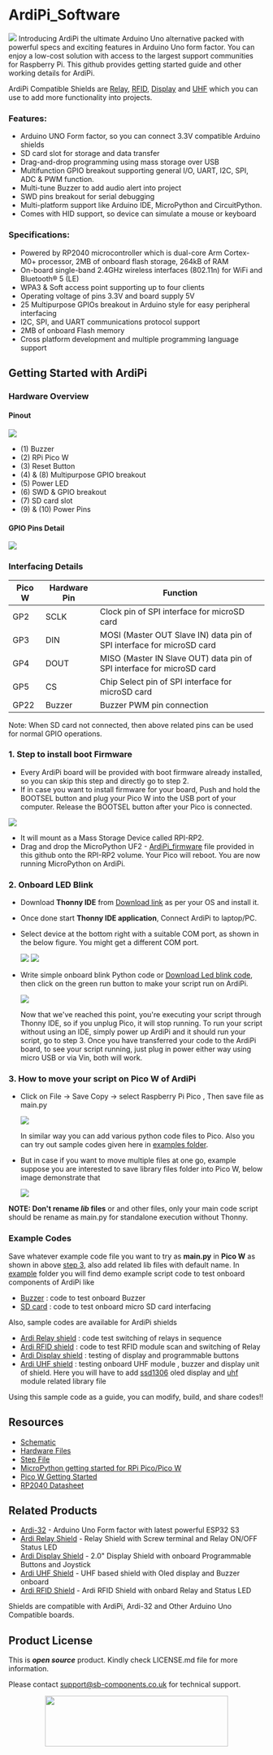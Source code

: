 # ArdiPi_Software
<img src="https://cdn.shopify.com/s/files/1/1217/2104/files/ARDIPI_bannerRev.jpg?v=1688463003">
Introducing ArdiPi the ultimate Arduino Uno alternative packed with powerful specs and exciting features in Arduino Uno form factor. You can enjoy a low-cost solution with access to the largest support communities for Raspberry Pi. 
This github provides getting started guide and other working details for ArdiPi.

ArdiPi Compatible Shields are [Relay](https://shop.sb-components.co.uk/products/ardi-relay-shield-for-arduino-uno?_pos=4&_sid=961a5887c&_ss=r), [RFID](https://shop.sb-components.co.uk/products/ardi-rfid-shield-for-arduino-uno?_pos=5&_sid=b4e4b2ef1&_ss=r), [Display](https://shop.sb-components.co.uk/products/ardi-display-shield-for-arduino-uno?_pos=5&_sid=961a5887c&_ss=r) and [UHF](https://shop.sb-components.co.uk/products/ardi-uhf-shield-for-arduino-uno?variant=40791294836819) which you can use to add more functionality into projects. 

### Features:
- Arduino UNO Form factor, so you can connect 3.3V compatible Arduino shields  
- SD card slot for storage and data transfer
- Drag-and-drop programming using mass storage over USB
- Multifunction GPIO breakout supporting general I/O, UART, I2C, SPI, ADC & PWM function.
- Multi-tune Buzzer to add audio alert into project
- SWD pins breakout for serial debugging 
- Multi-platform support like Arduino IDE, MicroPython and CircuitPython.
- Comes with HID support, so device can simulate a mouse or keyboard

### Specifications:
- Powered by RP2040 microcontroller which is dual-core Arm Cortex-M0+ processor, 2MB of onboard flash storage, 264kB of RAM
- On-board single-band 2.4GHz wireless interfaces (802.11n) for WiFi and Bluetooth® 5 (LE)
- WPA3 & Soft access point supporting up to four clients
- Operating voltage of pins 3.3V and board supply 5V
- 25 Multipurpose GPIOs breakout in Arduino style for easy peripheral interfacing
- I2C, SPI, and UART communications protocol support
- 2MB of onboard Flash memory
- Cross platform development and multiple programming language support

## Getting Started with ArdiPi
### Hardware Overview
#### Pinout
<img src="https://github.com/sbcshop/ArdiPi_Software/blob/main/images/ArdiPi_pinout.jpg">

- (1) Buzzer 
- (2) RPi Pico W
- (3) Reset Button
- (4) & (8) Multipurpose GPIO breakout 
- (5) Power LED
- (6) SWD & GPIO breakout
- (7) SD card slot
- (9) & (10) Power Pins

#### GPIO Pins Detail
<img src="https://github.com/sbcshop/ArdiPi_Software/blob/main/images/ArdiPI_GPIO_PinDetail.jpg">

### Interfacing Details
  | Pico W | Hardware Pin | Function |
  |---|---|---|
  |GP2 | SCLK | Clock pin of SPI interface for microSD card |
  |GP3 | DIN  | MOSI (Master OUT Slave IN) data pin of SPI interface for microSD card|
  |GP4 | DOUT | MISO (Master IN Slave OUT) data pin of SPI interface for microSD card|
  |GP5 | CS   | Chip Select pin of SPI interface for microSD card|
  |GP22 | Buzzer| Buzzer PWM pin connection|

Note: When SD card not connected, then above related pins can be used for normal GPIO operations.


### 1. Step to install boot Firmware
   - Every ArdiPi board will be provided with boot firmware already installed, so you can skip this step and directly go to step 2.
   - If in case you want to install firmware for your board, Push and hold the BOOTSEL button and plug your Pico W into the USB port of your computer. Release the BOOTSEL button after your Pico is connected.
   <img src="https://github.com/sbcshop/ArdiPi_Software/blob/main/images/pico_bootmode.gif">
   
   - It will mount as a Mass Storage Device called RPI-RP2.
   - Drag and drop the MicroPython UF2 - [ArdiPi_firmware](https://github.com/sbcshop/ArdiPi_Software/blob/main/ArdiPi_firmware.uf2) file provided in this github onto the RPI-RP2 volume. Your Pico will reboot. You are now running MicroPython on ArdiPi.

### 2. Onboard LED Blink 
   - Download **Thonny IDE** from [Download link](https://thonny.org/) as per your OS and install it.
   - Once done start **Thonny IDE application**, Connect ArdiPi to laptop/PC.
   - Select device at the bottom right with a suitable COM port, as shown in the below figure. You might get a different COM port.
     
      <img src= "https://github.com/sbcshop/EnkPi_2.9_Software/blob/main/images/img1.jpg" />
      <img src= "https://github.com/sbcshop/EnkPi_2.9_Software/blob/main/images/img2.jpg" />
      
   - Write simple onboard blink Python code or [Download Led blink code](https://github.com/sbcshop/ArdiPi_Software/blob/main/examples/onboard_ledBlink.py), then click on the green run button to make your script run on ArdiPi.
     
      <img src= "https://github.com/sbcshop/EnkPi_2.9_Software/blob/main/images/img3.jpg" />
     
     Now that we've reached this point, you're executing your script through Thonny IDE, so if you unplug Pico, it will stop running. To run your script without using an IDE, simply power up ArdiPi and it should run your script, go to step 3. Once you have transferred your code to the ArdiPi board, to see your script running, just plug in power either way using micro USB or via Vin, both will work.

### 3. How to move your script on Pico W of ArdiPi
   - Click on File -> Save Copy -> select Raspberry Pi Pico , Then save file as main.py
     
      <img src="https://github.com/sbcshop/3.2_Touchsy_Pico_W_Resistive_Software/blob/main/images/transfer_script_pico.gif" />
   
      In similar way you can add various python code files to Pico. Also you can try out sample codes given here in [examples folder](https://github.com/sbcshop/ArdiPi_Software/tree/main/examples). 
   
   - But in case if you want to move multiple files at one go, example suppose you are interested to save library files folder into Pico W, below image demonstrate that
     
      <img src="https://github.com/sbcshop/3.2_Touchsy_Pico_W_Capacitive_Software/blob/main/images/multiple_file_transfer.gif" />
   
**NOTE: Don't rename _lib_ files** or and other files, only your main code script should be rename as main.py for standalone execution without Thonny.


### Example Codes
   Save whatever example code file you want to try as **main.py** in **Pico W** as shown in above [step 3](https://github.com/sbcshop/ArdiPi_Software/tree/main#3-how-to-move-your-script-on-pico-w-of-ardipi), also add related lib files with default name.
   In [example](https://github.com/sbcshop/ArdiPi_Software/tree/main/examples) folder you will find demo example script code to test onboard components of ArdiPi like 
   - [Buzzer](https://github.com/sbcshop/ArdiPi_Software/blob/main/examples/BuzzerDemo.py) : code to test onboard Buzzer
   - [SD card](https://github.com/sbcshop/ArdiPi_Software/blob/main/examples/sdcardDemo.py) : code to test onboard micro SD card interfacing
   
   Also, sample codes are available for ArdiPi shields
   - [Ardi Relay shield](https://github.com/sbcshop/ArdiPi_Software/blob/main/examples/ArdiPi_relay_shield_interfacing.py) : code test switching of relays in sequence 
   - [Ardi RFID shield](https://github.com/sbcshop/ArdiPi_Software/blob/main/examples/ArdiPi_RFID_shield_interfacing.py) : code to test RFID module scan and switching of Relay
   - [Ardi Display shield](https://github.com/sbcshop/ArdiPi_Software/blob/main/examples/ArdiPi_Display_shield_interfacing.py) : testing of display and programmable buttons
   - [Ardi UHF shield](https://github.com/sbcshop/ArdiPi_Software/blob/main/examples/ArdiPi_UHF_shield_interfacing.py) : testing onboard UHF module , buzzer and display unit of shield. Here you will have to add [ssd1306](https://github.com/sbcshop/ArdiPi_Software/blob/main/examples/lib/ssd1306.py) oled display and [uhf](https://github.com/sbcshop/ArdiPi_Software/blob/main/examples/lib/uhf.py) module related library file
   
   Using this sample code as a guide, you can modify, build, and share codes!!  
   
## Resources
  * [Schematic](https://github.com/sbcshop/ArdiPi_Hardware/blob/main/Design%20Data/SCH_ArdiPi.pdf)
  * [Hardware Files](https://github.com/sbcshop/ArdiPi_Hardware/tree/main)
  * [Step File](https://github.com/sbcshop/ArdiPi_Hardware/blob/main/Mechanical%20Data/STEP_ArdiPi.step)
  * [MicroPython getting started for RPi Pico/Pico W](https://docs.micropython.org/en/latest/rp2/quickref.html)
  * [Pico W Getting Started](https://projects.raspberrypi.org/en/projects/get-started-pico-w)
  * [RP2040 Datasheet](https://github.com/sbcshop/HackyPi-Hardware/blob/main/Documents/rp2040-datasheet.pdf)


## Related Products
   * [Ardi-32](https://shop.sb-components.co.uk/products/ardi32-uno-r3-alternative-board-based-on-esp32-s3-wroom?_pos=6&_sid=90d9cefb0&_ss=r) - Arduino Uno Form factor with latest powerful ESP32 S3
   * [Ardi Relay Shield](https://shop.sb-components.co.uk/products/ardi-relay-shield-for-arduino-uno?_pos=4&_sid=961a5887c&_ss=r) - Relay Shield with Screw terminal and Relay ON/OFF Status LED
   * [Ardi Display Shield](https://shop.sb-components.co.uk/products/ardi-display-shield-for-arduino-uno?_pos=5&_sid=961a5887c&_ss=r) - 2.0" Display Shield with onboard Programmable Buttons and Joystick
   * [Ardi UHF Shield](https://shop.sb-components.co.uk/products/ardi-uhf-shield-for-arduino-uno?variant=40791294836819) - UHF based shield with Oled display and Buzzer onboard
   * [Ardi RFID Shield](https://shop.sb-components.co.uk/products/ardi-rfid-shield-for-arduino-uno?_pos=5&_sid=b4e4b2ef1&_ss=r) - Ardi RFID Shield with onbard Relay and Status LED
   
   Shields are compatible with ArdiPi, Ardi-32 and Other Arduino Uno Compatible boards.

## Product License

This is ***open source*** product. Kindly check LICENSE.md file for more information.

Please contact support@sb-components.co.uk for technical support.
<p align="center">
  <img width="360" height="100" src="https://cdn.shopify.com/s/files/1/1217/2104/files/Logo_sb_component_3.png?v=1666086771&width=300">
</p>

